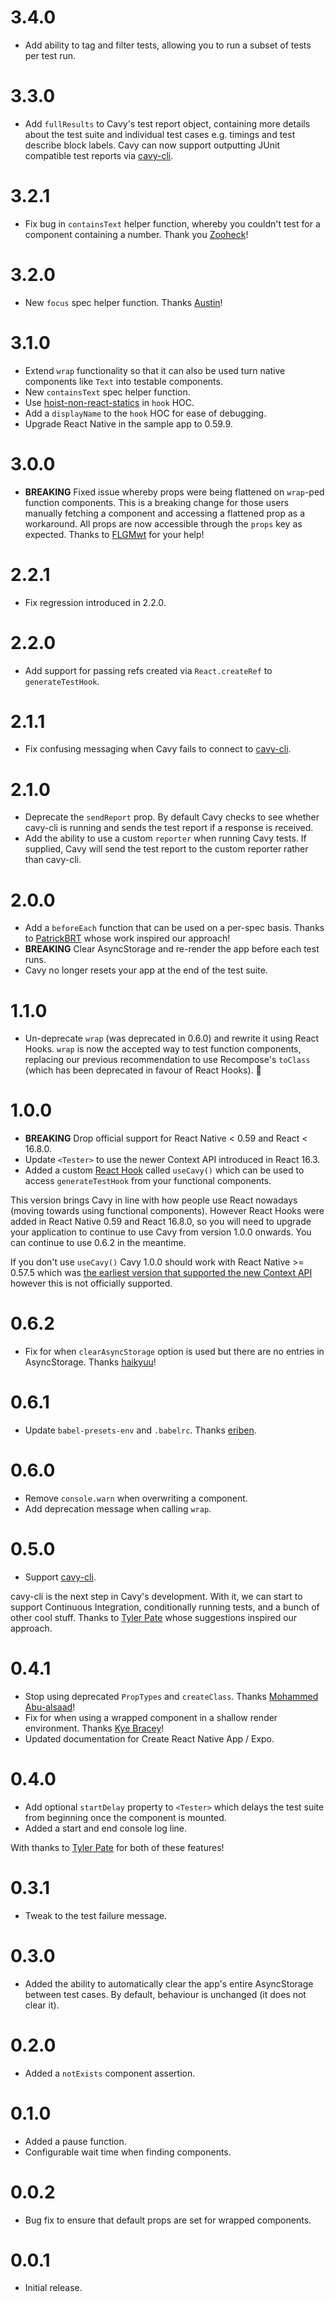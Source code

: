 # 3.4.0

- Add ability to tag and filter tests, allowing you to run a subset of tests per
  test run.

# 3.3.0

- Add `fullResults` to Cavy's test report object, containing more details about
  the test suite and individual test cases e.g. timings and test describe block
  labels. Cavy can now support outputting JUnit compatible test reports via
  [cavy-cli](https://github.com/pixielabs/cavy-cli).

# 3.2.1

- Fix bug in `containsText` helper function, whereby you couldn't test for a
  <Text> component containing a number. Thank you
  [Zooheck](https://github.com/Zooheck)!

# 3.2.0

- New `focus` spec helper function. Thanks [Austin](https://github.com/austinpgraham)!

# 3.1.0

- Extend `wrap` functionality so that it can also be used turn native
components like `Text` into testable components.
- New `containsText` spec helper function.
- Use [hoist-non-react-statics](https://github.com/mridgway/hoist-non-react-statics) in `hook` HOC.
- Add a `displayName` to the `hook` HOC for ease of debugging.
- Upgrade React Native in the sample app to 0.59.9.

# 3.0.0

- **BREAKING** Fixed issue whereby props were being flattened on `wrap`-ped
function components. This is a breaking change for those users manually fetching
a component and accessing a flattened prop as a workaround. All props are now
accessible through the `props` key as expected. Thanks to
[FLGMwt](https://github.com/FLGMwt) for your help!

# 2.2.1

- Fix regression introduced in 2.2.0.

# 2.2.0

- Add support for passing refs created via `React.createRef` to `generateTestHook`.

# 2.1.1

- Fix confusing messaging when Cavy fails to connect to
[cavy-cli](https://github.com/pixielabs/cavy-cli).

# 2.1.0

- Deprecate the `sendReport` prop. By default Cavy checks to see whether
cavy-cli is running and sends the test report if a response is received.
- Add the ability to use a custom `reporter` when running Cavy tests. If
supplied, Cavy will send the test report to the custom reporter rather than
cavy-cli.

# 2.0.0

- Add a `beforeEach` function that can be used on a per-spec basis. Thanks to
[PatrickBRT](https://github.com/PatrickBRT) whose work inspired our approach!
- **BREAKING** Clear AsyncStorage and re-render the app before each test runs.
- Cavy no longer resets your app at the end of the test suite.

# 1.1.0

- Un-deprecate `wrap` (was deprecated in 0.6.0) and rewrite it using React
  Hooks. `wrap` is now the accepted way to test function components, replacing
  our previous recommendation to use Recompose's `toClass` (which has been
  deprecated in favour of React Hooks). 🎉

# 1.0.0

- **BREAKING** Drop official support for React Native < 0.59 and React < 16.8.0.
- Update `<Tester>` to use the newer Context API introduced in React 16.3.
- Added a custom [React Hook](https://reactjs.org/docs/hooks-intro.html) called
  `useCavy()` which can be used to access `generateTestHook` from your
  functional components.

This version brings Cavy in line with how people use React nowadays (moving
towards using functional components). However React Hooks were added in React
Native 0.59 and React 16.8.0, so you will need to upgrade your application to
continue to use Cavy from version 1.0.0 onwards. You can continue to use
0.6.2 in the meantime.

If you don't use `useCavy()` Cavy 1.0.0 should work with React Native >= 0.57.5
which was [the earliest version that supported the new Context API](https://github.com/facebook/react-native/issues/21975)
however this is not officially supported.

# 0.6.2

- Fix for when `clearAsyncStorage` option is used but there are no entries in
AsyncStorage. Thanks [haikyuu](https://github.com/haikyuu)!

# 0.6.1

- Update `babel-presets-env` and `.babelrc`.  Thanks
  [eriben](https://github.com/eriben).

# 0.6.0

- Remove `console.warn` when overwriting a component.
- Add deprecation message when calling `wrap`.

# 0.5.0

- Support [cavy-cli](https://github.com/pixielabs/cavy-cli).

cavy-cli is the next step in Cavy's development. With it, we can start to
support Continuous Integration, conditionally running tests, and a bunch of
other cool stuff. Thanks to [Tyler Pate](https://github.com/TGPSKI) whose
suggestions inspired our approach.

# 0.4.1

- Stop using deprecated `PropTypes` and `createClass`. Thanks
  [Mohammed Abu-alsaad](https://github.com/mo-solnet)!
- Fix for when using a wrapped component in a shallow render environment.
  Thanks [Kye Bracey](https://github.com/Kynosaur)!
- Updated documentation for Create React Native App / Expo.

# 0.4.0

- Add optional `startDelay` property to `<Tester>` which delays the test suite
  from beginning once the component is mounted.
- Added a start and end console log line.

With thanks to [Tyler Pate](https://github.com/TGPSKI) for both of these
features!

# 0.3.1

- Tweak to the test failure message.

# 0.3.0

- Added the ability to automatically clear the app's entire AsyncStorage
  between test cases. By default, behaviour is unchanged (it does not clear
  it).

# 0.2.0

- Added a `notExists` component assertion.

# 0.1.0

- Added a pause function.
- Configurable wait time when finding components.

# 0.0.2

- Bug fix to ensure that default props are set for wrapped components.

# 0.0.1

- Initial release.
